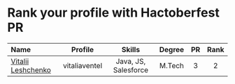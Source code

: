# Rank your profile  with Hactoberfest PR 


 | Name | Profile | Skills | Degree | PR | Rank|
 |:--------|:--------:|:------------:|:------------:|:------------:|:------------:|
 | [Vitalii Leshchenko]( https://github.com/vitaliaventel) | vitaliaventel | Java, JS, Salesforce | M.Tech | 3 | 2 |
 
